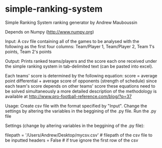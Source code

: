 simple-ranking-system
=====================


Simple Ranking System ranking generator by Andrew Mauboussin

Depends on Numpy (http://www.numpy.org)

Input: 
  A csv file containing all of the games to be analysed with the following as the first four columns: 
  Team/Player 1, Team/Player 2, Team 1's points, Team 2's points

Output: 
  Prints ranked teams/players and the score each one received under the simple ranking 
  system in tab-delimited text (can be pasted into excel). 

  Each teams' score is determined by the following equation:
  score = average point differential + average score of opponents (strength of schedule)
  since each team's score depends on other teams' score these equations need to be solved simultaneously
  a more detailed description of the methodology is available at http://www.pro-football-reference.com/blog/?p=37

Usage: 
  Create csv file with the format specified by "Input".
  Change the settings by altering the variables in the beggining of the .py file. 
  Run the .py file

Settings (change by altering variables in the beggining of the .py file):

filepath = '/Users/Andrew/Desktop/mycsv.csv' # filepath of the csv file to be inputted
headers = False # if true ignore the first row of the csv 
